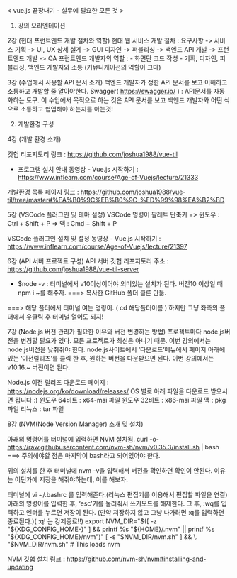 < vue.js 끝장내기 - 실무에 필요한 모든 것 >

1. 강의 오리엔테이션

2강 (현대 프런트엔드 개발 절차와 역할)
현대 웹 서비스 개발 절차
    : 요구사항 -> 서비스 기획 -> UI, UX 상세 설계 -> GUI 디자인 -> 퍼블리싱 -> 백엔드 API 개발 -> 프런트엔드 개발 -> QA
프런트엔드 개발자의 역할 :
	- 화면단 코드 작성
	- 기획, 디자인, 퍼블리싱, 백엔드 개발자와 소통 (커뮤니케이션의 역할이 크다)


3강 (수업에서 사용할 API 문서 소개)
백엔드 개발자가 정한 API 문서를 보고 이해하고 소통하고 개발할 줄 알아야한다.
Swagger( https://swagger.io/ ) : API문서를 자동화하는 도구.
이 수업에서 목적으로 하는 것은 API 문서를 보고 백엔드 개발자와 어떤 식으로 소통하고 협업해야 하는지를 아는것!

2. 개발환경 구성

4강 (개발 환경 소개)

깃헙 리포지토리 링크 :
https://github.com/joshua1988/vue-til

- 프로그램 설치 안내 동영상 - Vue.js 시작하기 :
https://www.inflearn.com/course/Age-of-Vuejs/lecture/21333

개발환경 목록 페이지 링크 :
https://github.com/joshua1988/vue-til/tree/master#%EA%B0%9C%EB%B0%9C-%ED%99%98%EA%B2%BD



5강 (VSCode 플러그인 및 테마 설정)
VSCode 명령어 팔레트 단축키
     => 윈도우 : Ctrl + Shift + P
     => 맥 : Cmd + Shift + P

VSCode 플러그인 설치 및 설정 동영상 - Vue.js 시작하기 :
https://www.inflearn.com/course/Age-of-Vuejs/lecture/21397



6강 (API 서버 프로젝트 구성)
API 서버 깃헙 리포지토리 주소 :
https://github.com/joshua1988/vue-til-server


- $node -v : 터미널에서 v10이상이어야 의미있는 설치가 된다. 버전10 이상일 때 npm i ~를 해주자.
===> 복사한 GitHub 폴더 클론 만듦.

===> 해당 폴더에서 터미널 여는 명령어. ( cd 해당폴더이름 ) 
	하지만 그냥 좌측의 폴더에서 우클릭 후 터미널 열어도 되지!



7강 (Node.js 버전 관리가 필요한 이유와 버전 변경하는 방법)
프로젝트마다 node.js버전을 변경할 필요가 있다. 모든 프로젝트가 최신은 아니기 때문.
이번 강의에서는 node.js버전을 낮춰줘야 한다.
node.js사이트에서 ‘다운로드’메뉴에서 페이지 아래에 있는 ‘이전릴리즈’를 클릭 한 후, 원하는 버전을 다운받으면 된다.
이번 강의에서는 v10.16.~ 버전이면 된다.

Node.js 이전 릴리즈 다운로드 페이지 :
	https://nodejs.org/ko/download/releases/
OS 별로 아래 파일을 다운로드 받으시면 됩니다 :)
	윈도우 64비트 : x64-msi 파일
	윈도우 32비트 : x86-msi 파일
	맥 : pkg 파일
	리눅스 : tar 파일



8강 (NVM(Node Version Manager) 소개 및 설치)

아래의 명령어를 터미널에 입력하면 NVM 설치됨.
curl -o- https://raw.githubusercontent.com/nvm-sh/nvm/v0.35.3/install.sh | bash
===> 주의해야할 점은 마지막이 bash라고 되어있어야 한다. 

위의 설치를 한 후 터미널에 nvm -v을 입력해서 버전을 확인하면 확인이 안된다.
    이유는 어딘가에 저장을 해줘야하는데, 이를 해보자.

터미널에   vi ~/.bashrc 를 입력해준다.(리눅스 편집기를 이용해서 편집할 파일을 연결)
아래의 명령어를 입력한 후, ‘esc’키를 눌러줘서 쓰기모드를 해제한다. 그 후, :wq를 입력하고 엔터를 누르면 저장이 된다. (만약 저장하지 않고 그냥 나가려면 :q를 입력하면 종료된다.)( :q! 는 강제종료!!)
export NVM_DIR="$([ -z "${XDG_CONFIG_HOME-}" ] && printf %s "${HOME}/.nvm" || printf %s "${XDG_CONFIG_HOME}/nvm")"
[ -s "$NVM_DIR/nvm.sh" ] && \. "$NVM_DIR/nvm.sh" # This loads nvm



NVM 깃헙 설치 링크 :
https://github.com/nvm-sh/nvm#installing-and-updating
